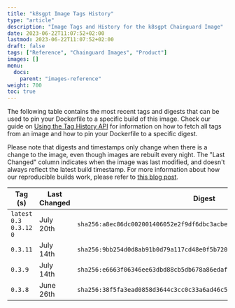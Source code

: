 ```yaml
---
title: "k8sgpt Image Tags History"
type: "article"
description: "Image Tags and History for the k8sgpt Chainguard Image"
date: 2023-06-22T11:07:52+02:00
lastmod: 2023-06-22T11:07:52+02:00
draft: false
tags: ["Reference", "Chainguard Images", "Product"]
images: []
menu:
  docs:
    parent: "images-reference"
weight: 700
toc: true
---
```


The following table contains the most recent tags and digests that can be used to pin your Dockerfile to a specific build of this image. Check our guide on [Using the Tag History API](/chainguard/chainguard-images/using-the-tag-history-api/) for information on how to fetch all tags from an image and how to pin your Dockerfile to a specific digest.

Please note that digests and timestamps only change when there is a change to the image, even though images are rebuilt every night. The "Last Changed" column indicates when the image was last modified, and doesn't always reflect the latest build timestamp. For more information about how our reproducible builds work, please refer to [this blog post](https://www.chainguard.dev/unchained/reproducing-chainguards-reproducible-image-builds).

| Tag (s)                      | Last Changed | Digest                                                                    |
|------------------------------|--------------|---------------------------------------------------------------------------|
|  `latest` `0.3` `0.3.12` `0` | July 20th    | `sha256:a8ec86dc002001406052e2f9df6dbc3acbe3af48bdfc21e639597dc87aa134f8` |
|  `0.3.11`                    | July 14th    | `sha256:9bb254d0d8ab91b0d79a117cd48e0f5b7201f05a82353671be52aa97a676b672` |
|  `0.3.9`                     | July 14th    | `sha256:e6663f06346ee63dbd88cb5db678a86edafc9ccf069f08e87443670c97eafaf6` |
|  `0.3.8`                     | June 26th    | `sha256:38f5fa3ead0858d3644c3cc0c33a6ad46c5164fa0d6b5c6d967668387dc95a2a` |
